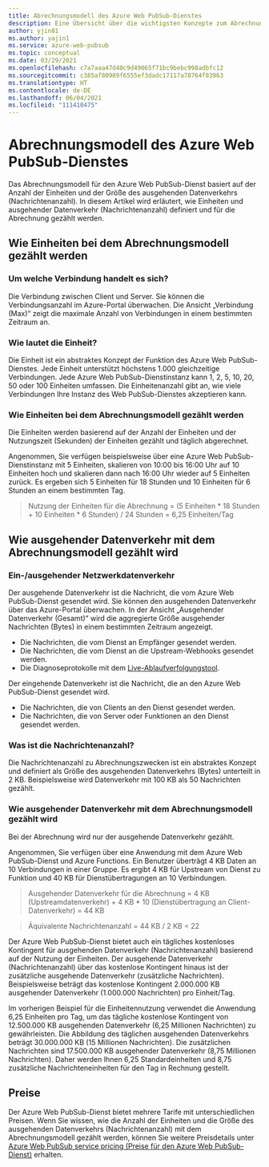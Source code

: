 ```yaml
---
title: Abrechnungsmodell des Azure Web PubSub-Dienstes
description: Eine Übersicht über die wichtigsten Konzepte zum Abrechnungsmodell des Azure Web PubSub-Dienstes.
author: yjin81
ms.author: yajin1
ms.service: azure-web-pubsub
ms.topic: conceptual
ms.date: 03/29/2021
ms.openlocfilehash: c7a7aaa47d40c9d49065f71bc9bebc998adbfc12
ms.sourcegitcommit: c385af80989f6555ef3dadc17117a78764f83963
ms.translationtype: HT
ms.contentlocale: de-DE
ms.lasthandoff: 06/04/2021
ms.locfileid: "111410475"
---
```

# <a name="billing-model-of-azure-web-pubsub-service"></a>Abrechnungsmodell des Azure Web PubSub-Dienstes

Das Abrechnungsmodell für den Azure Web PubSub-Dienst basiert auf der Anzahl der Einheiten und der Größe des ausgehenden Datenverkehrs (Nachrichtenanzahl). In diesem Artikel wird erläutert, wie Einheiten und ausgehender Datenverkehr (Nachrichtenanzahl) definiert und für die Abrechnung gezählt werden.

## <a name="how-units-are-counted-with-billing-model"></a>Wie Einheiten bei dem Abrechnungsmodell gezählt werden

### <a name="what-is-the-connection"></a>Um welche Verbindung handelt es sich?

Die Verbindung zwischen Client und Server. Sie können die Verbindungsanzahl im Azure-Portal überwachen. Die Ansicht „Verbindung (Max)“ zeigt die maximale Anzahl von Verbindungen in einem bestimmten Zeitraum an. 

### <a name="what-is-the-unit"></a>Wie lautet die Einheit?

Die Einheit ist ein abstraktes Konzept der Funktion des Azure Web PubSub-Dienstes. Jede Einheit unterstützt höchstens 1.000 gleichzeitige Verbindungen. Jede Azure Web PubSub-Dienstinstanz kann 1, 2, 5, 10, 20, 50 oder 100 Einheiten umfassen. Die Einheitenanzahl gibt an, wie viele Verbindungen Ihre Instanz des Web PubSub-Dienstes akzeptieren kann.

###  <a name="how-units-are-counted-with-billing-model"></a>Wie Einheiten bei dem Abrechnungsmodell gezählt werden

Die Einheiten werden basierend auf der Anzahl der Einheiten und der Nutzungszeit (Sekunden) der Einheiten gezählt und täglich abgerechnet. 

Angenommen, Sie verfügen beispielsweise über eine Azure Web PubSub-Dienstinstanz mit 5 Einheiten, skalieren von 10:00 bis 16:00 Uhr auf 10 Einheiten hoch und skalieren dann nach 16:00 Uhr wieder auf 5 Einheiten zurück. Es ergeben sich 5 Einheiten für 18 Stunden und 10 Einheiten für 6 Stunden an einem bestimmten Tag.

> Nutzung der Einheiten für die Abrechnung = (5 Einheiten * 18 Stunden + 10 Einheiten * 6 Stunden) / 24 Stunden = 6,25 Einheiten/Tag

## <a name="how-outbound-traffic-is-counted-with-billing-model"></a>Wie ausgehender Datenverkehr mit dem Abrechnungsmodell gezählt wird

### <a name="what-is-inboundoutbound-traffic"></a>Ein-/ausgehender Netzwerkdatenverkehr 

Der ausgehende Datenverkehr ist die Nachricht, die vom Azure Web PubSub-Dienst gesendet wird. Sie können den ausgehenden Datenverkehr über das Azure-Portal überwachen. In der Ansicht „Ausgehender Datenverkehr (Gesamt)“ wird die aggregierte Größe ausgehender Nachrichten (Bytes) in einem bestimmten Zeitraum angezeigt.

- Die Nachrichten, die vom Dienst an Empfänger gesendet werden.
- Die Nachrichten, die vom Dienst an die Upstream-Webhooks gesendet werden.
- Die Diagnoseprotokolle mit dem [Live-Ablaufverfolgungstool](./howto-troubleshoot-diagnostic-logs.md#capture-diagnostic-logs-with-azure-web-pubsub-service-live-trace-tool). 

Der eingehende Datenverkehr ist die Nachricht, die an den Azure Web PubSub-Dienst gesendet wird. 

- Die Nachrichten, die von Clients an den Dienst gesendet werden.
- Die Nachrichten, die von Server oder Funktionen an den Dienst gesendet werden.

### <a name="what-is-message-count"></a>Was ist die Nachrichtenanzahl?

Die Nachrichtenanzahl zu Abrechnungszwecken ist ein abstraktes Konzept und definiert als Größe des ausgehenden Datenverkehrs (Bytes) unterteilt in 2 KB. Beispielsweise wird Datenverkehr mit 100 KB als 50 Nachrichten gezählt.  

### <a name="how-traffic-is-counted-with-billing-model"></a>Wie ausgehender Datenverkehr mit dem Abrechnungsmodell gezählt wird

Bei der Abrechnung wird nur der ausgehende Datenverkehr gezählt. 

Angenommen, Sie verfügen über eine Anwendung mit dem Azure Web PubSub-Dienst und Azure Functions. Ein Benutzer überträgt 4 KB Daten an 10 Verbindungen in einer Gruppe. Es ergibt 4 KB für Upstream von Dienst zu Funktion und 40 KB für Dienstübertragungen an 10 Verbindungen.

> Ausgehender Datenverkehr für die Abrechnung = 4 KB (Upstreamdatenverkehr) + 4 KB * 10 (Dienstübertragung an Client-Datenverkehr) = 44 KB

> Äquivalente Nachrichtenanzahl = 44 KB / 2 KB = 22

Der Azure Web PubSub-Dienst bietet auch ein tägliches kostenloses Kontingent für ausgehenden Datenverkehr (Nachrichtenanzahl) basierend auf der Nutzung der Einheiten. Der ausgehende Datenverkehr (Nachrichtenanzahl) über das kostenlose Kontingent hinaus ist der zusätzliche ausgehende Datenverkehr (zusätzliche Nachrichten). Beispielsweise beträgt das kostenlose Kontingent 2.000.000 KB ausgehender Datenverkehr (1.000.000 Nachrichten) pro Einheit/Tag.

Im vorherigen Beispiel für die Einheitennutzung verwendet die Anwendung 6,25 Einheiten pro Tag, um das tägliche kostenlose Kontingent von 12.500.000 KB ausgehenden Datenverkehr (6,25 Millionen Nachrichten) zu gewährleisten. Die Abbildung des täglichen ausgehenden Datenverkehrs beträgt 30.000.000 KB (15 Millionen Nachrichten). Die zusätzlichen Nachrichten sind 17.500.000 KB ausgehender Datenverkehr (8,75 Millionen Nachrichten). Daher werden Ihnen 6,25 Standardeinheiten und 8,75 zusätzliche Nachrichteneinheiten für den Tag in Rechnung gestellt.

## <a name="pricing"></a>Preise 

Der Azure Web PubSub-Dienst bietet mehrere Tarife mit unterschiedlichen Preisen. Wenn Sie wissen, wie die Anzahl der Einheiten und die Größe des ausgehenden Datenverkehrs (Nachrichtenanzahl) mit dem Abrechnungsmodell gezählt werden, können Sie weitere Preisdetails unter [Azure Web PubSub service pricing (Preise für den Azure Web PubSub-Dienst)](https://azure.microsoft.com/pricing/details/web-pubsub) erhalten.





